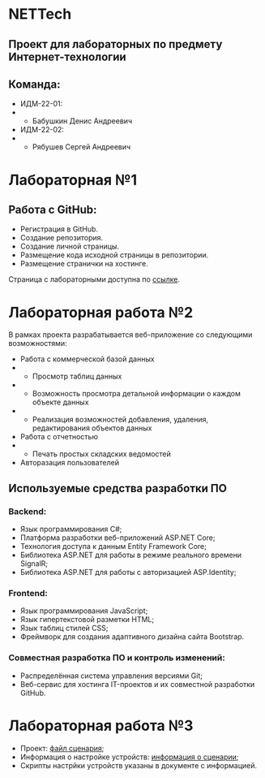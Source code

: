 # NETTech
## Проект для лабораторных по предмету Интернет-технологии
## Команда: 
* ИДМ-22-01:
* * Бабушкин Денис Андреевич
* ИДМ-22-02:
* * Рябушев Сергей Андреевич

# Лабораторная №1

## Работа с GitHub:

* Регистрация в GitHub.
* Создание репозитория.
* Создание личной страницы.
* Размещение кода исходной страницы в репозитории.
* Размещение странички на хостинге.

Страница с лабораторными доступна по [ссылке](https://ghostlightnin.github.io/LaboratoryWorks_IT/).

# Лабораторная работа №2
В рамках проекта разрабатывается веб-приложение со следующими возможностями:

* Работа с коммерческой базой данных
* * Просмотр таблиц данных
* * Возможность просмотра детальной информации о каждом объекте данных 
* * Реализация возможностей добавления, удаления, редактирования объектов данных
* Работа с отчетностью
* * Печать простых складских ведомостей
* Авторазация пользователей

 ## Используемые средства разработки ПО
### Backend:
* Язык программирования С#;
* Платформа разработки веб-приложений ASP.NET Core;
* Технология доступа к данным Entity Framework Core;
* Библиотека ASP.NET для работы в режиме реального времени SignalR;
* Библиотека ASP.NET для работы с авторизацией ASP.Identity;
### Frontend:
* Язык программирования JavaScript;
* Язык гипертекстовой разметки HTML;
* Язык таблиц стилей CSS;
* Фреймворк для создания адаптивного дизайна сайта Bootstrap.
### Совместная разработка ПО и контроль изменений:
* Распределённая система управления версиями Git;
* Веб-сервис для хостинга IT-проектов и их совместной разработки GitHub.

# Лабораторная работа №3

* Проект: [файл сценария](https://github.com/GhostLightnin/NETTech/blob/main/NETTechNetworkSetup/NETTechProject.pka?raw=true);
* Информация о настройке устройств: [информация о сценарии](https://github.com/GhostLightnin/NETTech/blob/main/NETTechNetworkSetup/NETTechInfo.pdf);
* Скрипты настрйки устройств указаны в документе с информацией.


